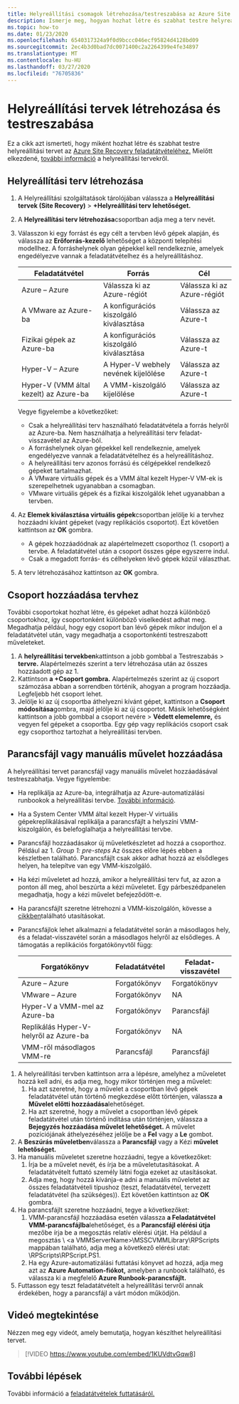 ```yaml
---
title: Helyreállítási csomagok létrehozása/testreszabása az Azure Site Recovery szolgáltatásban
description: Ismerje meg, hogyan hozhat létre és szabhat testre helyreállítási terveket az Azure Site Recovery szolgáltatás használatával.
ms.topic: how-to
ms.date: 01/23/2020
ms.openlocfilehash: 6540317324a9f0d9bccc046ecf95824d4128bd09
ms.sourcegitcommit: 2ec4b3d0bad7dc0071400c2a2264399e4fe34897
ms.translationtype: MT
ms.contentlocale: hu-HU
ms.lasthandoff: 03/27/2020
ms.locfileid: "76705836"
---
```

# <a name="create-and-customize-recovery-plans"></a>Helyreállítási tervek létrehozása és testreszabása

Ez a cikk azt ismerteti, hogy miként hozhat létre és szabhat testre helyreállítási tervet az [Azure Site Recovery feladatátvételéhez.](site-recovery-overview.md) Mielőtt elkezdené, [további információ](recovery-plan-overview.md) a helyreállítási tervekről.

## <a name="create-a-recovery-plan"></a>Helyreállítási terv létrehozása

1. A Helyreállítási szolgáltatások tárolójában válassza a **Helyreállítási tervek (Site Recovery)** > **+Helyreállítási terv lehetőséget.**
2. A **Helyreállítási terv létrehozása**csoportban adja meg a terv nevét.
3. Válasszon ki egy forrást és egy célt a tervben lévő gépek alapján, és válassza az **Erőforrás-kezelő** lehetőséget a központi telepítési modellhez. A forráshelynek olyan gépekkel kell rendelkeznie, amelyek engedélyezve vannak a feladatátvételhez és a helyreállításhoz. 

    **Feladatátvétel** | **Forrás** | **Cél** 
   --- | --- | ---
   Azure – Azure | Válassza ki az Azure-régiót | Válassza ki az Azure-régiót
   A VMware az Azure-ba | A konfigurációs kiszolgáló kiválasztása | Válassza az Azure-t
   Fizikai gépek az Azure-ba | A konfigurációs kiszolgáló kiválasztása | Válassza az Azure-t   
   Hyper-V – Azure | A Hyper-V webhely nevének kijelölése | Válassza az Azure-t
   Hyper-V (VMM által kezelt) az Azure-ba  | A VMM-kiszolgáló kijelölése | Válassza az Azure-t
  
    Vegye figyelembe a következőket:
    -  Csak a helyreállítási terv használható feladatátvétela a forrás helyről az Azure-ba. Nem használhatja a helyreállítási terv feladat-visszavétel az Azure-ból.
    - A forráshelynek olyan gépekkel kell rendelkeznie, amelyek engedélyezve vannak a feladatátvételhez és a helyreállításhoz. 
    - A helyreállítási terv azonos forrású és célgépekkel rendelkező gépeket tartalmazhat. 
    - A VMware virtuális gépek és a VMM által kezelt Hyper-V VM-ek is szerepelhetnek ugyanabban a csomagban.
    - VMware virtuális gépek és a fizikai kiszolgálók lehet ugyanabban a tervben.

4. Az **Elemek kiválasztása virtuális gépek**csoportban jelölje ki a tervhez hozzáadni kívánt gépeket (vagy replikációs csoportot). Ezt követően kattintson az **OK** gombra.
    - A gépek hozzáadódnak az alapértelmezett csoporthoz (1. csoport) a tervbe. A feladatátvétel után a csoport összes gépe egyszerre indul.
    - Csak a megadott forrás- és célhelyeken lévő gépek közül választhat. 
5. A terv létrehozásához kattintson az **OK** gombra.

## <a name="add-a-group-to-a-plan"></a>Csoport hozzáadása tervhez

További csoportokat hozhat létre, és gépeket adhat hozzá különböző csoportokhoz, így csoportonként különböző viselkedést adhat meg. Megadhatja például, hogy egy csoport ban lévő gépek mikor induljon el a feladatátvétel után, vagy megadhatja a csoportonkénti testreszabott műveleteket.

1. A **helyreállítási tervekben**kattintson a jobb gombbal a Testreszabás > **tervre.** Alapértelmezés szerint a terv létrehozása után az összes hozzáadott gép az 1.
2. Kattintson **a +Csoport gombra.** Alapértelmezés szerint az új csoport számozása abban a sorrendben történik, ahogyan a program hozzáadja. Legfeljebb hét csoport lehet.
3. Jelölje ki az új csoportba áthelyezni kívánt gépet, kattintson a **Csoport módosítása**gombra, majd jelölje ki az új csoportot. Másik lehetőségként kattintson a jobb gombbal a csoport nevére > **Védett elemelemre,** és vegyen fel gépeket a csoportba. Egy gép vagy replikációs csoport csak egy csoporthoz tartozhat a helyreállítási tervben.


## <a name="add-a-script-or-manual-action"></a>Parancsfájl vagy manuális művelet hozzáadása

A helyreállítási tervet parancsfájl vagy manuális művelet hozzáadásával testreszabhatja. Vegye figyelembe:

- Ha replikálja az Azure-ba, integrálhatja az Azure-automatizálási runbookok a helyreállítási tervbe. [További információ](site-recovery-runbook-automation.md).
- Ha a System Center VMM által kezelt Hyper-V virtuális gépekreplikálásával replikálja a parancsfájlt a helyszíni VMM-kiszolgálón, és belefoglalhatja a helyreállítási tervbe.
- Parancsfájl hozzáadásakor új műveletkészletet ad hozzá a csoporthoz. Például az 1. *Group 1: pre-steps* Az összes előre lépés ebben a készletben található. Parancsfájlt csak akkor adhat hozzá az elsődleges helyen, ha telepítve van egy VMM-kiszolgáló.
- Ha kézi műveletet ad hozzá, amikor a helyreállítási terv fut, az azon a ponton áll meg, ahol beszúrta a kézi műveletet. Egy párbeszédpanelen megadhatja, hogy a kézi művelet befejeződött-e.
- Ha parancsfájlt szeretne létrehozni a VMM-kiszolgálón, kövesse a [cikkben](hyper-v-vmm-recovery-script.md)található utasításokat.
- Parancsfájlok lehet alkalmazni a feladatátvétel során a másodlagos hely, és a feladat-visszavétel során a másodlagos helyről az elsődleges. A támogatás a replikációs forgatókönyvtől függ:
    
    **Forgatókönyv** | **Feladatátvétel** | **Feladat-visszavétel**
    --- | --- | --- 
    Azure – Azure  | Forgatókönyv | Forgatókönyv
    VMware – Azure | Forgatókönyv | NA 
    Hyper-V a VMM-mel az Azure-ba | Forgatókönyv | Parancsfájl
    Replikálás Hyper-V-helyről az Azure-ba | Forgatókönyv | NA
    VMM-ről másodlagos VMM-re | Parancsfájl | Parancsfájl

1. A helyreállítási tervben kattintson arra a lépésre, amelyhez a műveletet hozzá kell adni, és adja meg, hogy mikor történjen meg a művelet:
    1. Ha azt szeretné, hogy a művelet a csoportban lévő gépek feladatátvétel után történő megkezdése előtt történjen, válassza **a Művelet előtti hozzáadása**lehetőséget.
    1. Ha azt szeretné, hogy a művelet a csoportban lévő gépek feladatátvétel után történő indítása után történjen, válassza a **Bejegyzés hozzáadása művelet lehetőséget.** A művelet pozíciójának áthelyezéséhez jelölje be a **Fel** vagy a **Le** gombot.
2. A **Beszúrás műveletben**válassza a **Parancsfájl** vagy a Kézi **művelet lehetőséget.**
3. Ha manuális műveletet szeretne hozzáadni, tegye a következőket:
    1. Írja be a művelet nevét, és írja be a műveletutasításokat. A feladatátvételt futtató személy látni fogja ezeket az utasításokat.
    1. Adja meg, hogy hozzá kívánja-e adni a manuális műveletet az összes feladatátvételi típushoz (teszt, feladatátvétel, tervezett feladatátvétel (ha szükséges)). Ezt követően kattintson az **OK** gombra.
4. Ha parancsfájlt szeretne hozzáadni, tegye a következőket:
    1. VMM-parancsfájl hozzáadása esetén válassza **a Feladatátvétel VMM-parancsfájlba**lehetőséget, és a **Parancsfájl elérési útja** mezőbe írja be a megosztás relatív elérési útját. Ha például a megosztás \\ \<a VMMServerName>\MSSCVMMLibrary\RPScripts mappában található, adja meg a következő elérési utat: \RPScripts\RPScript.PS1.
    1. Ha egy Azure-automatizálási futtatási könyvet ad hozzá, adja meg azt az **Azure Automation-fiókot,** amelyben a runbook található, és válassza ki a megfelelő **Azure Runbook-parancsfájlt.**
5. Futtasson egy teszt feladatátvételt a helyreállítási tervről annak érdekében, hogy a parancsfájl a várt módon működjön.

## <a name="watch-a-video"></a>Videó megtekintése

Nézzen meg egy videót, amely bemutatja, hogyan készíthet helyreállítási tervet.


> [!VIDEO https://www.youtube.com/embed/1KUVdtvGqw8]

## <a name="next-steps"></a>További lépések

További információ a [feladatátvételek futtatásáról.](site-recovery-failover.md)  

    
